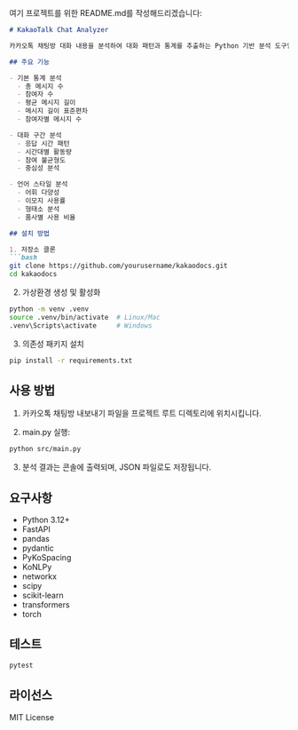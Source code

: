 여기 프로젝트를 위한 README.md를 작성해드리겠습니다:

```markdown
# KakaoTalk Chat Analyzer

카카오톡 채팅방 대화 내용을 분석하여 대화 패턴과 통계를 추출하는 Python 기반 분석 도구입니다.

## 주요 기능

- 기본 통계 분석
  - 총 메시지 수
  - 참여자 수 
  - 평균 메시지 길이
  - 메시지 길이 표준편차
  - 참여자별 메시지 수

- 대화 구간 분석
  - 응답 시간 패턴
  - 시간대별 활동량
  - 참여 불균형도
  - 중심성 분석

- 언어 스타일 분석
  - 어휘 다양성
  - 이모지 사용률
  - 형태소 분석
  - 품사별 사용 비율

## 설치 방법

1. 저장소 클론
```bash
git clone https://github.com/yourusername/kakaodocs.git
cd kakaodocs
```

2. 가상환경 생성 및 활성화
```bash
python -m venv .venv
source .venv/bin/activate  # Linux/Mac
.venv\Scripts\activate     # Windows
```

3. 의존성 패키지 설치
```bash
pip install -r requirements.txt
```

## 사용 방법

1. 카카오톡 채팅방 내보내기 파일을 프로젝트 루트 디렉토리에 위치시킵니다.

2. main.py 실행:
```bash
python src/main.py
```

3. 분석 결과는 콘솔에 출력되며, JSON 파일로도 저장됩니다.

## 요구사항

- Python 3.12+
- FastAPI
- pandas
- pydantic
- PyKoSpacing
- KoNLPy
- networkx
- scipy
- scikit-learn
- transformers
- torch

## 테스트

```bash
pytest
```

## 라이선스

MIT License
